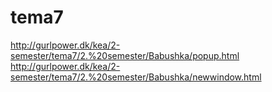 # tema7
http://gurlpower.dk/kea/2-semester/tema7/2.%20semester/Babushka/popup.html
http://gurlpower.dk/kea/2-semester/tema7/2.%20semester/Babushka/newwindow.html